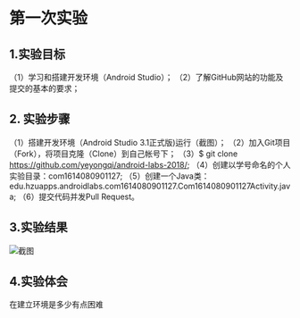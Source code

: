 # 第一次实验

## 1.实验目标
（1）学习和搭建开发环境（Android Studio）；
（2）了解GitHub网站的功能及提交的基本的要求；

## 2. 实验步骤
（1）搭建开发环境（Android Studio 3.1正式版)运行（截图）；
（2）加入Git项目（Fork），将项目克隆（Clone）到自己帐号下；
（3）$ git clone https://github.com/yeyongqi/android-labs-2018/;
（4）创建以学号命名的个人实验目录：com1614080901127;
（5）创建一个Java类：edu.hzuapps.androidlabs.com1614080901127.Com1614080901127Activity.java;
（6）提交代码并发Pull Request。

## 3.实验结果
![截图](https://github.com/yeyongqi/android-labs-2018/blob/master/com1614080901127/Com1614080901127Activity.png)

## 4.实验体会
在建立环境是多少有点困难
